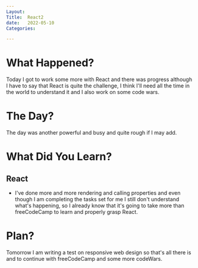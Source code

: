 ```yaml
---
Layout:
Title:  React2
date:   2022-05-10
Categories:

---
```


# What Happened?
Today I got to work some more with React and there was progress although I have to say that React is quite the challenge, I think I'll need all the time in the world to understand it and I also work on some code wars.

# The Day?
The day was another powerful and busy and quite  rough if I may add.

# What Did You Learn?
## React
- I've done more and more rendering and calling properties and even though I am completing the tasks set for me I still don't understand what's happening, so I already know that it's going to take more than freeCodeCamp to learn and properly grasp React.

# Plan? 
Tomorrow I am writing a test on responsive web design so that's all there is and to continue with freeCodeCamp and some more codeWars.